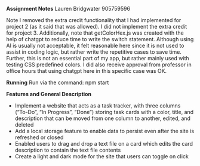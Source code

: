 **Assignment Notes**
Lauren Bridgwater
905759596
 
Note I removed the extra credit functionality that I had implemented for project 2 (as it said that was allowed). 
I did not implement the extra credit for project 3. Additionally, note that getColorHex.js was created with 
the help of chatgpt to reduce time to write the switch statement. Although using AI is usually not acceptable, 
it felt reasonable here since it is not used to assist in coding logic, but rather write the repetitive cases to 
save time. Further, this is not an essential part of my app, but rather mainly used with testing CSS predefined 
colors. I did also receive approval from professor in office hours that using chatgpt here in this specific case 
was OK.

**Running**
Run via the command: npm start

**Features and General Description**
* Implement a website that acts as a task tracker, with three columns (“To-Do”, “In Progress”, “Done”) storing task cards with a color, title, and description that can be moved from one column to another, edited, and deleted
* Add a local storage feature to enable data to persist even after the site is refreshed or closed
* Enabled users to drag and drop a text file on a card which edits the card description to contain the text file contents
* Create a light and dark mode for the site that users can toggle on click
